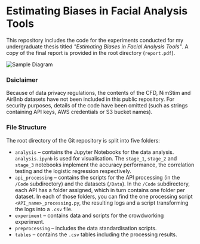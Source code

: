 # Estimating Biases in Facial Analysis Tools
This repository includes the code for the experiments conducted for my undergraduate thesis titled *"Estimating Biases in Facial Analysis Tools"*. A copy of the final report is provided in the root directory (`report.pdf`). 

![Sample Diagram](https://drive.google.com/uc?export=view&id=1YeNcC-ENcU9_fmEq0ISZizqn_WrhbWQP)

### Dsiclaimer

Because of data privacy regulations, the contents of the CFD, NimStim and AirBnb datasets have not been included in this public repository.
For security purposes, details of the code have been omitted (such as strings containing API keys, AWS credentials or S3 bucket names).

### File Structure

The root directory of the Git repository is split into five folders:
* `analysis` – contains the Jupyter Notebooks for the data analysis. `analysis.ipynb` is used for visualisation. The `stage_1`, `stage_2` and `stage_3` notebooks implement the accuracy performance, the correlation testing and the logistic regression respectively.
* `api_processing` – contains the scripts for the API processing (in the `/Code` subdirectory) and the datasets (`/Data`). In the `/Code` subdirectory, each API has a folder assigned, which in turn contains one folder per dataset. In each of those folders, you can find the one processing script `<API_name>_processing.py`, the resulting logs and a script transforming the logs into a `.csv` file.
* `experiment` – contains data and scripts for the crowdworking experiment.
* `preprocessing` – includes the data standardisation scripts.
* `tables` – contains the `.csv` tables including the processing results. 